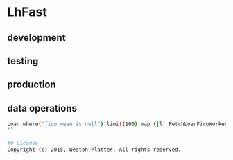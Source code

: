 LhFast
======

## development

## testing

## production

## data operations

```sh
Loan.where("fico_mean is null").limit(100).map {|l| FetchLoanFicoWorker.perform_async(l.loan_id) }
``

## License
Copyright (c) 2015, Weston Platter. All rights reserved.

